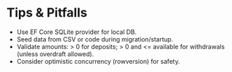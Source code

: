 # Tips & Pitfalls

- Use EF Core SQLite provider for local DB.
- Seed data from CSV or code during migration/startup.
- Validate amounts: > 0 for deposits; > 0 and <= available for withdrawals (unless overdraft allowed).
- Consider optimistic concurrency (rowversion) for safety.
